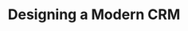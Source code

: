 ---
layout: event
title: Designing a Modern CRM
event: ProductTank London
location: London, England
eventurl: http://www.producttank.com/
slidesurl: http://www.slideshare.net/tylertate/tyler-tate-designing-a-modern-crm-product-tank-london
---